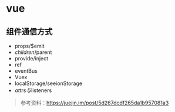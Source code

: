 # vue

## 组件通信方式

- props/$emit
- $children/$parent
- provide/inject
- ref
- eventBus
- Vuex
- localStorage/seeionStorage
- $attrs与$listeners

> 参考资料：https://juejin.im/post/5d267dcdf265da1b957081a3